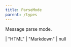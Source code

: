 ```yaml
---
title: ParseMode
parent: /types
---
```


Message parse mode.

<div class="font-mono whitespace-pre"><span class="opacity-50">|</span> <span>&quot;HTML&quot;</span>
<span class="opacity-50">|</span> <span>&quot;Markdown&quot;</span>
<span class="opacity-50">|</span> <span>null</span></div>


